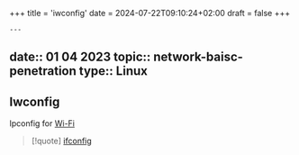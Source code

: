 +++
title = 'iwconfig'
date = 2024-07-22T09:10:24+02:00
draft = false
+++

    ---
date:: 01 04 2023
topic:: network-baisc-penetration
type:: Linux
---
## Iwconfig
Ipconfig for [Wi-Fi](/obisdian_ntoes/notes_obsidian/ZPythonref/DjangoFramework/Network+/WI-FI/Wi-Fi.md)


>[!quote] [ifconfig](/obisdian_ntoes/notes_obsidian/Penetration/ifconfig.md)
